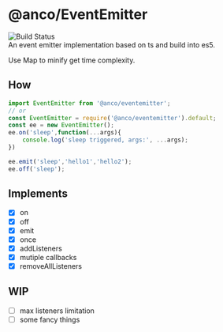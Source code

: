 # @anco/EventEmitter
![Build Status](https://travis-ci.com/AnCoSONG/EventEmitter.svg?branch=master)<br>
An event emitter implementation based on ts and build into es5.

Use Map to minify get time complexity.

## How

```js
import EventEmitter from '@anco/eventemitter';
// or
const EventEmitter = require('@anco/eventemitter').default;
const ee = new EventEmitter();
ee.on('sleep',function(...args){
    console.log('sleep triggered, args:', ...args);
})  

ee.emit('sleep','hello1','hello2');
ee.off('sleep');

```

## Implements

- [x] on
- [x] off
- [x] emit
- [x] once
- [x] addListeners
- [x] mutiple callbacks
- [x] removeAllListeners

## WIP

- [ ] max listeners limitation
- [ ] some fancy things
